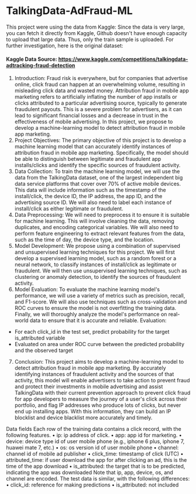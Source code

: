 # TalkingData-AdFraud-ML

This project were using the data from Kaggle:
Since the data is very large, you can fetch it directly from Kaggle, Github doesn't have enough capacity to upload that large data. Thus, only the train sample is uploaded.
For further investigation, here is the original dataset:
#### Kaggle Data Source: https://www.kaggle.com/competitions/talkingdata-adtracking-fraud-detection

1.	Introduction: Fraud risk is everywhere, but for companies that advertise online, click fraud can happen at an overwhelming volume, resulting in misleading click data and wasted money. Attribution fraud in mobile app marketing refers to artificially inflating the number of app installs or clicks attributed to a particular advertising source, typically to generate fraudulent payouts. This is a severe problem for advertisers, as it can lead to significant financial losses and a decrease in trust in the effectiveness of mobile advertising. In this project, we propose to develop a machine-learning model to detect attribution fraud in mobile app marketing.
2.	Project Objectives: The primary objective of this project is to develop a machine learning model that can accurately identify instances of attribution fraud in mobile app marketing. Specifically, the model should be able to distinguish between legitimate and fraudulent app installs/clicks and identify the specific sources of fraudulent activity.
3.	Data Collection: To train the machine learning model, we will use the data from the TalkingData dataset, one of the largest independent big data service platforms that cover over 70% of active mobile devices. This data will include information such as the timestamp of the install/click, the device ID, the IP address, the app ID, and the advertising source ID. We will also need to label each instance of install/click as either legitimate or fraudulent.
4.	Data Preprocessing: We will need to preprocess it to ensure it is suitable for machine learning. This will involve cleaning the data, removing duplicates, and encoding categorical variables. We will also need to perform feature engineering to extract relevant features from the data, such as the time of day, the device type, and the location.
5.	Model Development: We propose using a combination of supervised and unsupervised learning techniques for this project. We will first develop a supervised learning model, such as a random forest or a neural network, to classify instances of install/click as legitimate or fraudulent. We will then use unsupervised learning techniques, such as clustering or anomaly detection, to identify the sources of fraudulent activity.
6.	Model Evaluation: To evaluate the machine learning model's performance, we will use a variety of metrics such as precision, recall, and F1-score. We will also use techniques such as cross-validation and ROC curves to ensure the model is not overfitting the training data. Finally, we will thoroughly analyze the model's performance on real-world data to ensure that it is accurate and reliable.
Evaluation: 
-	For each click_id in the test set, predict probability for the target is_attributed variable
-	Evaluated on area under ROC curve between the predicted probability and the observed target
7.	Conclusion: This project aims to develop a machine-learning model to detect attribution fraud in mobile app marketing. By accurately identifying instances of fraudulent activity and the sources of that activity, this model will enable advertisers to take action to prevent fraud and protect their investments in mobile advertising and assist TalkingData with their current prevention approach to prevent click fraud for app developers to measure the journey of a user's click across their portfolio, and flag IP addresses who produce lots of clicks, but never end up installing apps. With this information, they can build an IP blocklist and device blacklist more accurately and timely.

Data fields
Each row of the training data contains a click record, with the following features.
•	ip: ip address of click.
•	app: app id for marketing.
•	device: device type id of user mobile phone (e.g., iphone 6 plus, iphone 7, huawei mate 7, etc.)
•	os: os version id of user mobile phone
•	channel: channel id of mobile ad publisher
•	click_time: timestamp of click (UTC)
•	attributed_time: if user download the app for after clicking an ad, this is the time of the app download
•	is_attributed: the target that is to be predicted, indicating the app was downloaded
Note that ip, app, device, os, and channel are encoded.
The test data is similar, with the following differences:
•	click_id: reference for making predictions
•	is_attributed: not included
